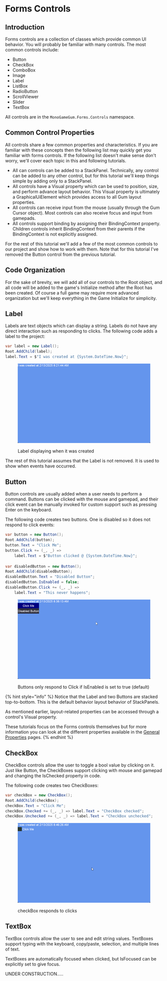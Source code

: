 # Forms Controls

## Introduction

Forms controls are a collection of classes which provide common UI behavior. You will probably be familiar with many controls. The most common controls include:

* Button&#x20;
* CheckBox
* ComboBox
* Image
* Label
* ListBox
* RadioButton
* ScrollViewer
* Slider
* TextBox

All controls are in the `MonoGameGum.Forms.Controls` namespace.

## Common Control Properties

All controls share a few common properties and characteristics. If you are familiar with these concepts then the following list may quickly get you familiar with forms controls. If the following list doesn't make sense don't worry, we'll cover each topic in this and following tutorials.

* All can controls can be added to a StackPanel. Technically, any control can be added to any other control, but for this tutorial we'll keep things simple by adding only to a StackPanel.
* All controls have a Visual property which can be used to position, size, and perform advance layout behavior. This Visual property is ultimately a GraphicalUiElement which provides access to all Gum layout properties.
* All controls can receive input from the mouse (usually through the Gum Cursor object). Most controls can also receive focus and input from gamepads.
* All controls support binding by assigning their BindingContext property. Children controls inherit BindingContext from their parents if the BindingContext is not explicitly assigned.

For the rest of this tutorial we'll add a few of the most common controls to our project and show how to work with them. Note that for this tutorial I've removed the Button control from the previous tutorial.

## Code Organization

For the sake of brevity, we will add all of our controls to the Root object, and all code will be added to the game's Initialize method after the Root has been created. Of course a full game may require more advanced organization but we'll keep everything in the Game Initialize for simplicity.

## Label

Labels are text objects which can display a string. Labels do not have any direct interaction such as responding to clicks. The following code adds a label to the project:

```csharp
var label = new Label();
Root.AddChild(label);
label.Text = $"I was created at {System.DateTime.Now}";
```

<figure><img src="../../../../.gitbook/assets/13_08 21 48.png" alt=""><figcaption><p>Label displaying when it was created</p></figcaption></figure>

The rest of this tutorial assumes that the Label is not removed. It is used to show when events have occurred.

## Button

Button controls are usually added when a user needs to perform a command. Buttons can be clicked with the mouse and gamepad, and their click event can be manually invoked for custom support such as pressing Enter on the keyboard.

The following code creates two buttons. One is disabled so it does not respond to click events:

```csharp
var button = new Button();
Root.AddChild(button);
button.Text = "Click Me";
button.Click += (_, _) => 
    label.Text = $"Button clicked @ {System.DateTime.Now}";

var disabledButton = new Button();
Root.AddChild(disabledButton);
disabledButton.Text = "Disabled Button";
disabledButton.IsEnabled = false;
disabledButton.Click += (_, _) =>
    label.Text = "This never happens";
```

<figure><img src="../../../../.gitbook/assets/13_08 38 27.gif" alt=""><figcaption><p>Buttons only respond to Click if IsEnabled is set to true (default)</p></figcaption></figure>

{% hint style="info" %}
Notice that the Label and two Buttons are stacked top-to-bottom. This is the default behavior layout behavior of StackPanels.

As mentioned earlier, layout-related properties can be accessed through a control's Visual property.

These tutorials focus on the Forms controls themselves but for more information you can look at the different properties available in the [General Properties](../../../../gum-tool/gum-elements/general-properties/) pages.
{% endhint %}

## CheckBox

CheckBox controls allow the user to toggle a bool value by clicking on it. Just like Button, the CheckBoxes support clicking with mouse and gamepad and changing the IsChecked property in code.

The following code creates two CheckBoxes:

```csharp
var checkBox = new CheckBox();
Root.AddChild(checkBox);
checkBox.Text = "Click Me";
checkBox.Checked += (_, _) => label.Text = "CheckBox checked";
checkBox.Unchecked += (_, _) => label.Text = "CheckBox unchecked";
```

<figure><img src="../../../../.gitbook/assets/13_08 46 53.gif" alt=""><figcaption><p>checkBox responds to clicks</p></figcaption></figure>

## TextBox

TextBox controls allow the user to see and edit string values. TextBoxes support typing with the keyboard, copy/paste, selection, and multiple lines of text.

TextBoxes are automatically focused when clicked, but IsFocused can be explicitly set to give focus.

UNDER CONSTRUCTION.....
